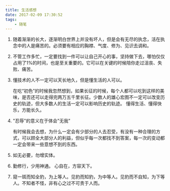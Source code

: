 ```yaml
---
title: 生活感想
date: 2017-02-09 17:30:52
tags:
    - 随笔
---
```


1. 随着渐渐的长大，逐渐明白世界上并没有坏人，但是会有无尽的执念，活在执念中的人是痛苦的。必须要有相应的胸襟、气度、修为、见识去调和。

2. 不管工作多忙，一定要找到一件可以让自己开心的事，坚持做下去，哪怕仅仅占用了1%的时间，也是至关重要的。它可以在关键的时候陪你走过沮丧、失败、痛苦。

3. 懂技术的人不一定可以天长地久，但是懂生活的人可以。

    在吃“初色”的时候我忽然想到，如果长征的时候，每个人都可以吃到这样的美味，是否还可以走得完两万五千里长征。少数人的雄心宏图不一定可以改变历史的轨迹，但大多数人的生活一定可以影响历史的轨迹。 懂得生活、懂得快乐，方能长久。

4. "忍辱"的意义在于体会"无我"

    有时候我会去想，为什么一定会有少部分的人去忍受，有没有一种合理的方式，可以顾全大部分人的利益，但似乎每一次都找不到答案，每一次的变动都一定会带来一些意想不到的东西。

5. 如无必要，勿增实体。

6. 勤修行，少用神通。 心自在，方容天下。

7. 窥一斑而知全豹，为上等人。见豹而知豹，为中等人。见豹而不自知，为下等人。不知者不怪，非有心之过不可责于人而。

